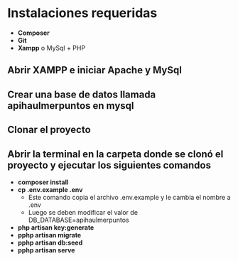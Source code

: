 <h1> Instalaciones requeridas</h1>
<ul>
    <li><strong> Composer </strong></li>
    <li><strong> Git </strong></li>
    <li><strong> Xampp</strong> o MySql + PHP</li>
</ul>

<h2>Abrir XAMPP e iniciar Apache y MySql</h2>
<h2>Crear una base de datos llamada <strong>apihaulmerpuntos</strong> en mysql</h2>

<h2>Clonar el proyecto</h2>

<h2>Abrir la terminal en la carpeta donde se clonó el proyecto y ejecutar los siguientes comandos</h2>

<ul>
    <li><strong> composer install </strong></li>
    <li>
        <strong> cp .env.example .env </strong>
        <ul>
            <li>Este comando copia el archivo .env.example y le cambia el nombre a .env </li>
            <li>Luego se deben modificar el valor de DB_DATABASE=apihaulmerpuntos </li>
        </ul>
    </li>
    <li><strong> php artisan key:generate</strong></li>
    <li><strong> pphp artisan migrate</strong></li>
    <li><strong> pphp artisan db:seed</strong></li>
    <li><strong> pphp artisan serve</strong></li>
</ul>
